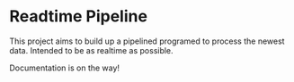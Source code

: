Readtime Pipeline
=================

This project aims to build up a pipelined programed to process the newest data. Intended to be as realtime as possible.

Documentation is on the way!